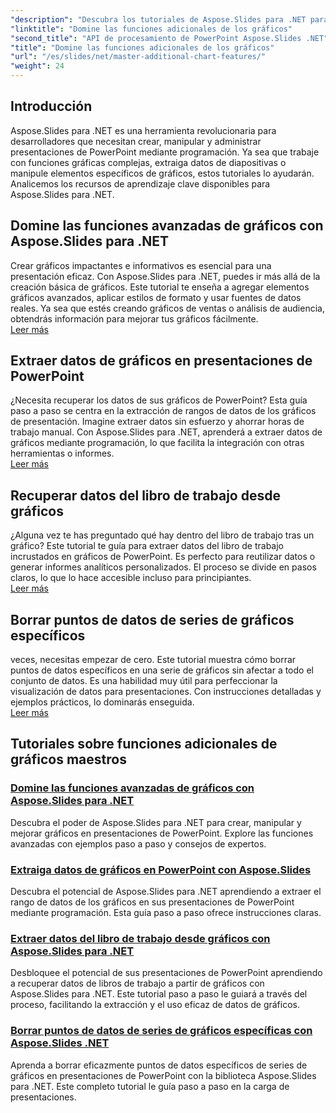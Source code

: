 ```yaml
---
"description": "Descubra los tutoriales de Aspose.Slides para .NET para dominar las funciones avanzadas de gráficos, extraer datos de gráficos y manipular datos de series en presentaciones de PowerPoint."
"linktitle": "Domine las funciones adicionales de los gráficos"
"second_title": "API de procesamiento de PowerPoint Aspose.Slides .NET"
"title": "Domine las funciones adicionales de los gráficos"
"url": "/es/slides/net/master-additional-chart-features/"
"weight": 24
---
```


## Introducción

Aspose.Slides para .NET es una herramienta revolucionaria para desarrolladores que necesitan crear, manipular y administrar presentaciones de PowerPoint mediante programación. Ya sea que trabaje con funciones gráficas complejas, extraiga datos de diapositivas o manipule elementos específicos de gráficos, estos tutoriales lo ayudarán. Analicemos los recursos de aprendizaje clave disponibles para Aspose.Slides para .NET.

## Domine las funciones avanzadas de gráficos con Aspose.Slides para .NET  
Crear gráficos impactantes e informativos es esencial para una presentación eficaz. Con Aspose.Slides para .NET, puedes ir más allá de la creación básica de gráficos. Este tutorial te enseña a agregar elementos gráficos avanzados, aplicar estilos de formato y usar fuentes de datos reales. Ya sea que estés creando gráficos de ventas o análisis de audiencia, obtendrás información para mejorar tus gráficos fácilmente.  
[Leer más](./master-advanced-chart-features/)


## Extraer datos de gráficos en presentaciones de PowerPoint  
¿Necesita recuperar los datos de sus gráficos de PowerPoint? Esta guía paso a paso se centra en la extracción de rangos de datos de los gráficos de presentación. Imagine extraer datos sin esfuerzo y ahorrar horas de trabajo manual. Con Aspose.Slides para .NET, aprenderá a extraer datos de gráficos mediante programación, lo que facilita la integración con otras herramientas o informes.  
[Leer más](./get-chart-data-extraction/)


## Recuperar datos del libro de trabajo desde gráficos  
¿Alguna vez te has preguntado qué hay dentro del libro de trabajo tras un gráfico? Este tutorial te guía para extraer datos del libro de trabajo incrustados en gráficos de PowerPoint. Es perfecto para reutilizar datos o generar informes analíticos personalizados. El proceso se divide en pasos claros, lo que lo hace accesible incluso para principiantes.  
[Leer más](./extract-workbook-data-from-charts/)


## Borrar puntos de datos de series de gráficos específicos  
veces, necesitas empezar de cero. Este tutorial muestra cómo borrar puntos de datos específicos en una serie de gráficos sin afectar a todo el conjunto de datos. Es una habilidad muy útil para perfeccionar la visualización de datos para presentaciones. Con instrucciones detalladas y ejemplos prácticos, lo dominarás enseguida.  
[Leer más](./clearing-specific-chart-series-data-points/)

## Tutoriales sobre funciones adicionales de gráficos maestros
### [Domine las funciones avanzadas de gráficos con Aspose.Slides para .NET](./master-advanced-chart-features/)
Descubra el poder de Aspose.Slides para .NET para crear, manipular y mejorar gráficos en presentaciones de PowerPoint. Explore las funciones avanzadas con ejemplos paso a paso y consejos de expertos.
### [Extraiga datos de gráficos en PowerPoint con Aspose.Slides](./get-chart-data-extraction/)
Descubra el potencial de Aspose.Slides para .NET aprendiendo a extraer el rango de datos de los gráficos en sus presentaciones de PowerPoint mediante programación. Esta guía paso a paso ofrece instrucciones claras.
### [Extraer datos del libro de trabajo desde gráficos con Aspose.Slides para .NET](./extract-workbook-data-from-charts/)
Desbloquee el potencial de sus presentaciones de PowerPoint aprendiendo a recuperar datos de libros de trabajo a partir de gráficos con Aspose.Slides para .NET. Este tutorial paso a paso le guiará a través del proceso, facilitando la extracción y el uso eficaz de datos de gráficos.
### [Borrar puntos de datos de series de gráficos específicas con Aspose.Slides .NET](./clearing-specific-chart-series-data-points/)
Aprenda a borrar eficazmente puntos de datos específicos de series de gráficos en presentaciones de PowerPoint con la biblioteca Aspose.Slides para .NET. Este completo tutorial le guía paso a paso en la carga de presentaciones.